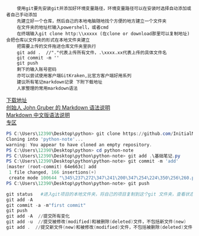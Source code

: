 		使用git要先安装git并添加好环境变量路径，环境变量路径可以在安装时选择自动添加或者自己手动添加
		先建立好一个仓库，然后自己的本地电脑随地找个方便的地方建立一个文件夹
		在文件夹的地址栏输入powershell，或者cmd
		在终端输入git clone http:\\xxxxx (在clone or download那里可以复制地址)会把仓库以文件夹的形式在本地文件夹建立
		把需要上传的文件拖进仓库文件夹里执行
		git add .  //"."代表上传所有文件，.\xxxx.xx代表上传的具体文件名
		git commit -m ''
		git push
		剩下的输入账号密码
		亦可以尝试使用客户端GitKraken,比官方客户端好用系列
		建议所有笔记markdown记录 下附下载地址
		人家整理的常用markdown语法   
[下载地址](http://markdownpad.com/download.html)<br>
[创始人 John Gruber 的 Markdown 语法说明](https://daringfireball.net/projects/markdown/syntax)<br>
[Markdown 中文版语法说明](http://wowubuntu.com/markdown/#list)<br>
[专区](https://sspai.com/post/25137)
```powershell
PS C:\Users\12390\Desktop\python> git clone https://github.com/InitialMe/python-note.git
Cloning into 'python-note'...
warning: You appear to have cloned an empty repository.
PS C:\Users\12390\Desktop\python> cd python-note
PS C:\Users\12390\Desktop\python\python-note> git add .\基础笔记.py
PS C:\Users\12390\Desktop\python\python-note> git commit -m 'add'
[master (root-commit) 64e663c] add
 1 file changed, 166 insertions(+)
 create mode 100644 "\345\237\272\347\241\200\347\254\224\350\256\260.py"
PS C:\Users\12390\Desktop\python\python-note> git push
```
```powershell
git status   #进入git项目的本地文件夹，将自己的项目复制到这个git 文件夹，查看状态，提交所有的新文件
git add -A  
git commit -a -m"first commit"
git push 
git add -A  //提交所有变化  
git add -u  //提交被修改(modified)和被删除(deleted)文件，不包括新文件(new)  
git add .  //提交新文件(new)和被修改(modified)文件，不包括被删除(deleted)文件
```

